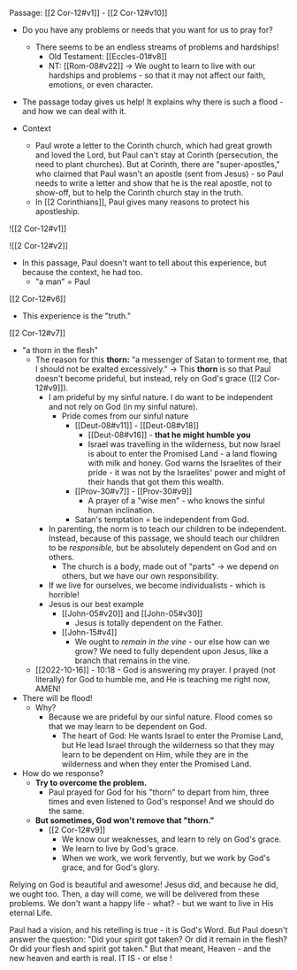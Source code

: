 Passage: [[2 Cor-12#v1]] - [[2 Cor-12#v10]]

- Do you have any problems or needs that you want for us to pray for?
	- There seems to be an endless streams of problems and hardships!
		- Old Testament: [[Eccles-01#v8]]
		- NT: [[Rom-08#v22]]
	-> We ought to learn to live with our hardships and problems - so that it may not affect our faith, emotions, or even character.

- The passage today gives us help! It explains why there is such a flood - and how we can deal with it.
- Context
	- Paul wrote a letter to the Corinth church, which had great growth and loved the Lord, but Paul can't stay at Corinth (persecution, the need to plant churches). But at Corinth, there are "super-apostles," who claimed that Paul wasn't an apostle (sent from Jesus) - so Paul needs to write a letter and show that he is the real apostle, not to show-off, but to help the Corinth church stay in the truth.
	- In [[2 Corinthians]], Paul gives many reasons to protect his apostleship. 

![[2 Cor-12#v1]]

![[2 Cor-12#v2]]
- In this passage, Paul doesn't want to tell about this experience, but because the context, he had too.
	- "a man" = Paul

[[2 Cor-12#v6]]
- This experience is the "truth."

[[2 Cor-12#v7]]
- "a thorn in the flesh"
	- The reason for this **thorn:** "a messenger of Satan to torment me, that I should not be exalted excessively." -> This **thorn** is so that Paul doesn't become prideful, but instead, rely on God's grace ([[2 Cor-12#v9]]).
		- I am prideful by my sinful nature. I do want to be independent and not rely on God (in my sinful nature).
			- Pride comes from our sinful nature
				- [[Deut-08#v11]] - [[Deut-08#v18]]
					- [[Deut-08#v16]] - **that he might humble you**
					- Israel was travelling in the wilderness, but now Israel is about to enter the Promised Land - a land flowing with milk and honey. God warns the Israelites of their pride - it was not by the Israelites' power and might of their hands that got them this wealth.
				- [[Prov-30#v7]] - [[Prov-30#v9]]
					- A prayer of a "wise men" - who knows the sinful human inclination.
				- Satan's temptation = be independent from God.
		- In parenting, the norm is to teach our children to be independent. Instead, because of this passage, we should teach our children to be *responsible,* but be absolutely dependent on God and on others.
			- The church is a body, made out of "parts" -> we depend on others, but we have our own responsibility.
		- If we live for ourselves, we become individualists - which is horrible!
		- Jesus is our best example
			- [[John-05#v20]] and [[John-05#v30]]
				- Jesus is totally dependent on the Father.
			- [[John-15#v4]]
				- We ought to *remain in the vine* - our else how can we grow? We need to fully dependent upon Jesus, like a branch that remains in the vine.
	- [[2022-10-16]] - 10:18 - God is answering my prayer. I prayed (not literally) for God to humble me, and He is teaching me right now, AMEN!
- There will be flood!
	- Why?
		- Because we are prideful by our sinful nature. Flood comes so that we may learn to be dependent on God.
			- The heart of God: He wants Israel to enter the Promise Land, but He lead Israel through the wilderness so that they may learn to be dependent on Him, while they are in the wilderness and when they enter the Promised Land.
- How do we response?
	- **Try to overcome the problem.**
		- Paul prayed for God for his "thorn" to depart from him, three times and even listened to God's response! And we should do the same.
	- **But sometimes, God won't remove that "thorn."**
		- [[2 Cor-12#v9]]
			- We know our weaknesses, and learn to rely on God's grace.
			- We learn to live by God's grace.
			- When we work, we work fervently, but we work by God's grace, and for God's glory.

Relying on God is beautiful and awesome! Jesus did, and because he did, we ought too. Then, a day will come, we will be delivered from these problems. We don't want a happy life - what? - but we want to live in His eternal Life.

Paul had a vision, and his retelling is true - it is God's Word. But Paul doesn't answer the question: "Did your spirit got taken? Or did it remain in the flesh? Or did your flesh and spirit got taken." But that meant, Heaven - and the new heaven and earth is real. IT IS - or else 
! 